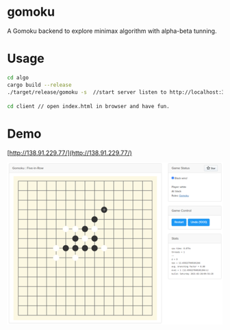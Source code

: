 # gomoku

A Gomoku backend to explore minimax algorithm with alpha-beta tunning.

# Usage

```sh
cd algo
cargo build --release
./target/release/gomoku -s  //start server listen to http://localhost:3000

cd client // open index.html in browser and have fun.
```

# Demo 

[http://138.91.229.77/](http://138.91.229.77/)

![demo](./client/assets/gomoku_demo.png)